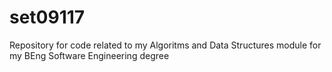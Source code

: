 # set09117

Repository for code related to my Algoritms and Data Structures module 
for my BEng Software Engineering degree
